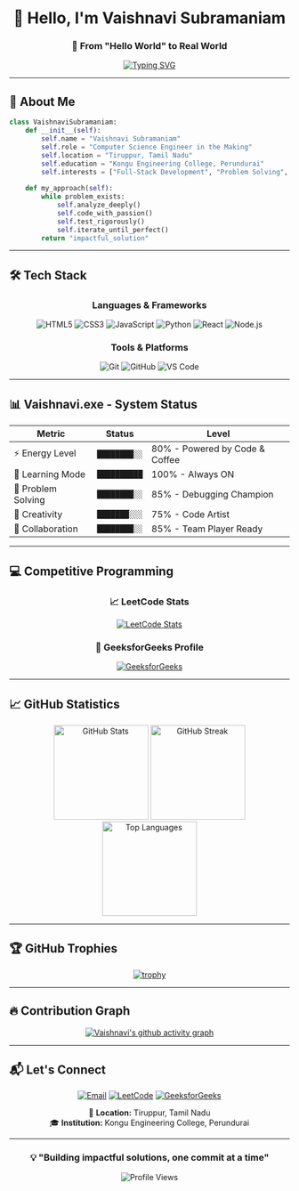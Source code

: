 <div align="center">

# 👋 Hello, I'm Vaishnavi Subramaniam

### 🌟 From "Hello World" to Real World

[![Typing SVG](https://readme-typing-svg.herokuapp.com?font=Fira+Code&pause=1000&color=667EEA&center=true&vCenter=true&width=435&lines=Computer+Science+Engineer;Full-Stack+Developer;Python+Enthusiast;Problem+Solver;Building+Tomorrow's+Tech)](https://git.io/typing-svg)

</div>

---

## 🎯 About Me

```python
class VaishnaviSubramaniam:
    def __init__(self):
        self.name = "Vaishnavi Subramaniam"
        self.role = "Computer Science Engineer in the Making"
        self.location = "Tiruppur, Tamil Nadu"
        self.education = "Kongu Engineering College, Perundurai"
        self.interests = ["Full-Stack Development", "Problem Solving", "Python"]
    
    def my_approach(self):
        while problem_exists:
            self.analyze_deeply()
            self.code_with_passion()
            self.test_rigorously()
            self.iterate_until_perfect()
        return "impactful_solution"
```

---

## 🛠️ Tech Stack

<div align="center">

### Languages & Frameworks
![HTML5](https://img.shields.io/badge/HTML5-E34F26?style=for-the-badge&logo=html5&logoColor=white)
![CSS3](https://img.shields.io/badge/CSS3-1572B6?style=for-the-badge&logo=css3&logoColor=white)
![JavaScript](https://img.shields.io/badge/JavaScript-F7DF1E?style=for-the-badge&logo=javascript&logoColor=black)
![Python](https://img.shields.io/badge/Python-3776AB?style=for-the-badge&logo=python&logoColor=white)
![React](https://img.shields.io/badge/React-20232A?style=for-the-badge&logo=react&logoColor=61DAFB)
![Node.js](https://img.shields.io/badge/Node.js-43853D?style=for-the-badge&logo=node.js&logoColor=white)

### Tools & Platforms
![Git](https://img.shields.io/badge/Git-F05032?style=for-the-badge&logo=git&logoColor=white)
![GitHub](https://img.shields.io/badge/GitHub-100000?style=for-the-badge&logo=github&logoColor=white)
![VS Code](https://img.shields.io/badge/VS_Code-007ACC?style=for-the-badge&logo=visual-studio-code&logoColor=white)

</div>

---

## 📊 Vaishnavi.exe - System Status

<div align="center">

| Metric | Status | Level |
|--------|--------|-------|
| ⚡ Energy Level | `████████░░` | 80% - Powered by Code & Coffee |
| 🧠 Learning Mode | `██████████` | 100% - Always ON |
| 🔧 Problem Solving | `████████░░` | 85% - Debugging Champion |
| 🎨 Creativity | `███████░░░` | 75% - Code Artist |
| 🤝 Collaboration | `████████░░` | 85% - Team Player Ready |

</div>

---

## 💻 Competitive Programming

<div align="center">

### 📈 LeetCode Stats
[![LeetCode Stats](https://leetcard.jacoblin.cool/vaishnavisubramaniam?theme=dark&font=Nunito&ext=contest)](https://leetcode.com/vaishnavisubramaniam/)

### 📗 GeeksforGeeks Profile
<a href="https://auth.geeksforgeeks.org/user/vaishnavis08/profile" target="_blank">
  <img src="https://img.shields.io/badge/GeeksforGeeks-298D46?style=for-the-badge&logo=geeksforgeeks&logoColor=white" alt="GeeksforGeeks"/>
</a>

</div>

---

## 📈 GitHub Statistics

<div align="center">

<img src="https://github-readme-stats.vercel.app/api?username=VaishnaviSubramaniam08&show_icons=true&theme=radical&hide_border=true" alt="GitHub Stats" height="170"/>
<img src="https://github-readme-streak-stats.herokuapp.com/?user=VaishnaviSubramaniam08&theme=radical&hide_border=true" alt="GitHub Streak" height="170"/>

<img src="https://github-readme-stats.vercel.app/api/top-langs/?username=VaishnaviSubramaniam08&layout=compact&theme=radical&hide_border=true" alt="Top Languages" height="170"/>

</div>

---

## 🏆 GitHub Trophies

<div align="center">

[![trophy](https://github-profile-trophy.vercel.app/?username=VaishnaviSubramaniam08&theme=radical&no-frame=true&no-bg=true&column=7&margin-w=15&margin-h=15)](https://github.com/ryo-ma/github-profile-trophy)

</div>

---

## 🔥 Contribution Graph

<div align="center">

[![Vaishnavi's github activity graph](https://github-readme-activity-graph.vercel.app/graph?username=VaishnaviSubramaniam08&theme=react-dark&hide_border=true)](https://github.com/VaishnaviSubramaniam08)

</div>

---

## 📬 Let's Connect

<div align="center">

[![Email](https://img.shields.io/badge/Email-D14836?style=for-the-badge&logo=gmail&logoColor=white)](mailto:vaishnavisubramaniam247@gmail.com)
[![LeetCode](https://img.shields.io/badge/LeetCode-FFA116?style=for-the-badge&logo=leetcode&logoColor=black)](https://leetcode.com/vaishnavisubramaniam/)
[![GeeksforGeeks](https://img.shields.io/badge/GeeksforGeeks-298D46?style=for-the-badge&logo=geeksforgeeks&logoColor=white)](https://auth.geeksforgeeks.org/user/vaishnavis08/profile)

📍 **Location:** Tiruppur, Tamil Nadu  
🎓 **Institution:** Kongu Engineering College, Perundurai

</div>

---

<div align="center">

### 💡 "Building impactful solutions, one commit at a time"

![Profile Views](https://komarev.com/ghpvc/?username=VaishnaviSubramaniam08&color=blueviolet&style=for-the-badge)

</div>
